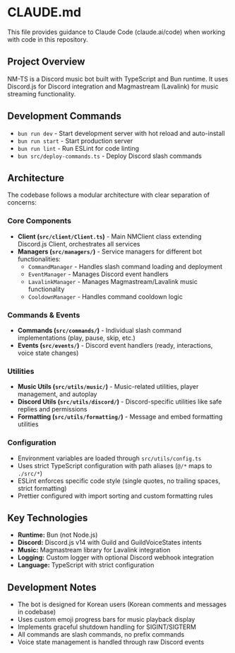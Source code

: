 # CLAUDE.md

This file provides guidance to Claude Code (claude.ai/code) when working with code in this repository.

## Project Overview
NM-TS is a Discord music bot built with TypeScript and Bun runtime. It uses Discord.js for Discord integration and Magmastream (Lavalink) for music streaming functionality.

## Development Commands
- `bun run dev` - Start development server with hot reload and auto-install
- `bun run start` - Start production server
- `bun run lint` - Run ESLint for code linting
- `bun src/deploy-commands.ts` - Deploy Discord slash commands

## Architecture
The codebase follows a modular architecture with clear separation of concerns:

### Core Components
- **Client (`src/client/Client.ts`)** - Main NMClient class extending Discord.js Client, orchestrates all services
- **Managers (`src/managers/`)** - Service managers for different bot functionalities:
  - `CommandManager` - Handles slash command loading and deployment
  - `EventManager` - Manages Discord event handlers
  - `LavalinkManager` - Manages Magmastream/Lavalink music functionality
  - `CooldownManager` - Handles command cooldown logic

### Commands & Events
- **Commands (`src/commands/`)** - Individual slash command implementations (play, pause, skip, etc.)
- **Events (`src/events/`)** - Discord event handlers (ready, interactions, voice state changes)

### Utilities
- **Music Utils (`src/utils/music/`)** - Music-related utilities, player management, and autoplay
- **Discord Utils (`src/utils/discord/`)** - Discord-specific utilities like safe replies and permissions
- **Formatting (`src/utils/formatting/`)** - Message and embed formatting utilities

### Configuration
- Environment variables are loaded through `src/utils/config.ts`
- Uses strict TypeScript configuration with path aliases (`@/*` maps to `./src/*`)
- ESLint enforces specific code style (single quotes, no trailing spaces, strict formatting)
- Prettier configured with import sorting and custom formatting rules

## Key Technologies
- **Runtime:** Bun (not Node.js)
- **Discord:** Discord.js v14 with Guild and GuildVoiceStates intents
- **Music:** Magmastream library for Lavalink integration
- **Logging:** Custom logger with optional Discord webhook integration
- **Language:** TypeScript with strict configuration

## Development Notes
- The bot is designed for Korean users (Korean comments and messages in codebase)
- Uses custom emoji progress bars for music playback display
- Implements graceful shutdown handling for SIGINT/SIGTERM
- All commands are slash commands, no prefix commands
- Voice state management is handled through raw Discord events